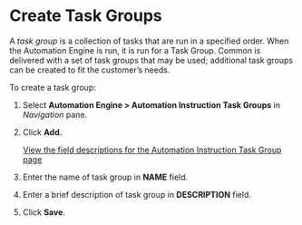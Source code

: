 # Create Task Groups

A *task group* is a collection of tasks that are run in a specified
order. When the Automation Engine is run, it is run for a Task Group.
Common is delivered with a set of task groups that may be used;
additional task groups can be created to fit the customer’s needs.

To create a task group:

1.  Select **Automation Engine \> Automation Instruction Task Groups**
    in *Navigation* pane.

2.  Click **Add.**
    
    [View the field descriptions for the Automation Instruction Task
    Group page](../Page_Desc/Automation_Instruction_Task_Group.htm)

3.  Enter the name of task group in **NAME** field.

4.  Enter a brief description of task group in **DESCRIPTION** field.

5.  Click **Save<span style="font-weight: normal;">.</span>**
